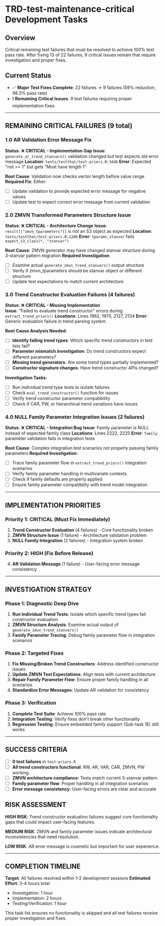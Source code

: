 # TRD-test-maintenance-critical Development Tasks

## Overview
Critical remaining test failures that must be resolved to achieve 100% test pass rate. After fixing 13 of 22 failures, 9 critical issues remain that require investigation and proper fixes.

## Current Status
- ✅ **Major Test Fixes Complete**: 22 failures → 9 failures (59% reduction, 98.3% pass rate)
- ❗ **Remaining Critical Issues**: 9 test failures requiring proper implementation fixes

---

## REMAINING CRITICAL FAILURES (9 total)

### 1.0 AR Validation Error Message Fix
**Status**: ❌ **CRITICAL - Implementation Gap**
**Issue**: `generate_ar_trend_stanvars()` validation changed but test expects old error message
**Location**: `tests/testthat/test-priors.R:1046`
**Error**: Expected "not >= 1" but gets "Must have length 1"

**Root Cause**: Validation now checks vector length before value range
**Required Fix**: Either:
- [ ] Update validation to provide expected error message for negative values
- [ ] Update test to expect correct error message from current validation

### 2.0 ZMVN Transformed Parameters Structure Issue  
**Status**: ❌ **CRITICAL - Architecture Change**
**Issue**: `result[["zmvn_tparameters"]]` is not an S3 object as expected
**Location**: `tests/testthat/test-priors.R:1208` 
**Error**: `tparams_stanvar` fails `expect_s3_class(*, "stanvar")`

**Root Cause**: ZMVN generator may have changed stanvar structure during 3-stanvar pattern migration
**Required Investigation**:
- [ ] Examine actual `generate_zmvn_trend_stanvars()` output structure
- [ ] Verify if zmvn_tparameters should be stanvar object or different structure
- [ ] Update test expectations to match current architecture

### 3.0 Trend Constructor Evaluation Failures (4 failures)
**Status**: ❌ **CRITICAL - Missing Implementation**  
**Issue**: "Failed to evaluate trend constructor" errors during `extract_trend_priors()`
**Locations**: Lines 1962, 1970, 2127, 2134
**Error**: Generic evaluation failure in trend parsing system

**Root Cause Analysis Needed**:
- [ ] **Identify failing trend types**: Which specific trend constructors in test lists fail?
- [ ] **Parameter mismatch investigation**: Do trend constructors expect different parameters?
- [ ] **Missing trend generators**: Are some trend types partially implemented?
- [ ] **Constructor signature changes**: Have trend constructor APIs changed?

**Investigation Tasks**:
- [ ] Run individual trend type tests to isolate failures
- [ ] Check `eval_trend_constructor()` function for issues
- [ ] Verify trend constructor parameter compatibility
- [ ] Check if CAR, PW, or hierarchical trend variations have issues

### 4.0 NULL Family Parameter Integration Issues (2 failures)
**Status**: ❌ **CRITICAL - Integration Bug**
**Issue**: Family parameter is NULL instead of expected family class
**Locations**: Lines 2222, 2225
**Error**: `family` parameter validation fails in integration tests

**Root Cause**: Complex integration test scenarios not properly passing family parameters
**Required Investigation**:
- [ ] Trace family parameter flow in `extract_trend_priors()` integration scenarios
- [ ] Verify family parameter handling in multivariate contexts
- [ ] Check if family defaults are properly applied
- [ ] Ensure family parameter compatibility with trend model integration

---

## IMPLEMENTATION PRIORITIES

### Priority 1: CRITICAL (Must Fix Immediately)
1. **Trend Constructor Evaluation** (4 failures) - Core functionality broken
2. **ZMVN Structure Issue** (1 failure) - Architecture validation problem
3. **NULL Family Integration** (2 failures) - Integration system broken

### Priority 2: HIGH (Fix Before Release)
4. **AR Validation Message** (1 failure) - User-facing error message consistency

---

## INVESTIGATION STRATEGY

### Phase 1: Diagnostic Deep Dive
1. **Run Individual Trend Tests**: Isolate which specific trend types fail constructor evaluation
2. **ZMVN Structure Analysis**: Examine actual output of `generate_zmvn_trend_stanvars()`
3. **Family Parameter Tracing**: Debug family parameter flow in integration scenarios

### Phase 2: Targeted Fixes
1. **Fix Missing/Broken Trend Constructors**: Address identified constructor issues
2. **Update ZMVN Test Expectations**: Align tests with current architecture
3. **Repair Family Parameter Flow**: Ensure proper family handling in all scenarios
4. **Standardize Error Messages**: Update AR validation for consistency

### Phase 3: Verification
1. **Complete Test Suite**: Achieve 100% pass rate
2. **Integration Testing**: Verify fixes don't break other functionality
3. **Regression Testing**: Ensure embedded family support (Sub-task 1E) still works

---

## SUCCESS CRITERIA

- [ ] **0 test failures** in `test-priors.R`
- [ ] **All trend constructors functional**: RW, AR, VAR, CAR, ZMVN, PW working
- [ ] **ZMVN architecture compliance**: Tests match current 3-stanvar pattern
- [ ] **Family parameter flow**: Proper handling in all integration scenarios
- [ ] **Error message consistency**: User-facing errors are clear and accurate

## RISK ASSESSMENT

**HIGH RISK**: Trend constructor evaluation failures suggest core functionality gaps that could impact user-facing features.

**MEDIUM RISK**: ZMVN and family parameter issues indicate architectural inconsistencies that need resolution.

**LOW RISK**: AR error message is cosmetic but important for user experience.

---

## COMPLETION TIMELINE

**Target**: All failures resolved within 1-2 development sessions
**Estimated Effort**: 3-4 hours total
- Investigation: 1 hour
- Implementation: 2 hours  
- Testing/Verification: 1 hour

This task list ensures no functionality is skipped and all test failures receive proper investigation and fixes.